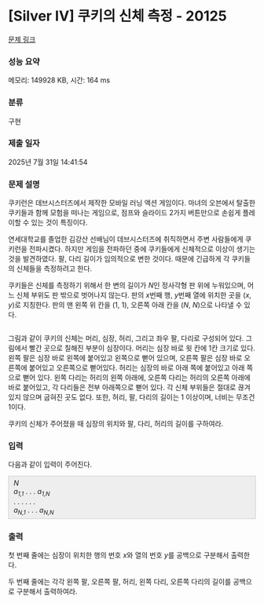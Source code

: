 # [Silver IV] 쿠키의 신체 측정 - 20125 

[문제 링크](https://www.acmicpc.net/problem/20125) 

### 성능 요약

메모리: 149928 KB, 시간: 164 ms

### 분류

구현

### 제출 일자

2025년 7월 31일 14:41:54

### 문제 설명

<p style="user-select: auto !important;">쿠키런은 데브시스터즈에서 제작한 모바일 러닝 액션 게임이다. 마녀의 오븐에서 탈출한 쿠키들과 함께 모험을 떠나는 게임으로, 점프와 슬라이드 2가지 버튼만으로 손쉽게 플레이할 수 있는 것이 특징이다.</p>

<p style="user-select: auto !important;">연세대학교를 졸업한 김강산 선배님이 데브시스터즈에 취직하면서 주변 사람들에게 쿠키런을 전파시켰다. 하지만 게임을 전파하던 중에 쿠키들에게 신체적으로 이상이 생기는 것을 발견하였다. 팔, 다리 길이가 임의적으로 변한 것이다. 때문에 긴급하게 각 쿠키들의 신체들을 측정하려고 한다.</p>

<p style="user-select: auto !important;">쿠키들은 신체를 측정하기 위해서 한 변의 길이가 <em style="user-select: auto !important;">N</em>인 정사각형 판 위에 누워있으며, 어느 신체 부위도 판 밖으로 벗어나지 않는다. 판의 <em style="user-select: auto !important;">x</em>번째 행, <em style="user-select: auto !important;">y</em>번째 열에 위치한 곳을 (<em style="user-select: auto !important;">x</em>, <em style="user-select: auto !important;">y</em>)로 지칭한다. 판의 맨 왼쪽 위 칸을 (1, 1), 오른쪽 아래 칸을 (<em style="user-select: auto !important;">N</em>, <em style="user-select: auto !important;">N</em>)으로 나타낼 수 있다.</p>

<p style="text-align: center; user-select: auto !important;"><img alt="" src="https://upload.acmicpc.net/94002737-4414-4de5-8d1f-d80da455de7d/-/preview/" style="user-select: auto !important;"></p>

<p style="user-select: auto !important;">그림과 같이 쿠키의 신체는 머리, 심장, 허리, 그리고 좌우 팔, 다리로 구성되어 있다. 그림에서 빨간 곳으로 칠해진 부분이 심장이다. 머리는 심장 바로 윗 칸에 1칸 크기로 있다. 왼쪽 팔은 심장 바로 왼쪽에 붙어있고 왼쪽으로 뻗어 있으며, 오른쪽 팔은 심장 바로 오른쪽에 붙어있고 오른쪽으로 뻗어있다. 허리는 심장의 바로 아래 쪽에 붙어있고 아래 쪽으로 뻗어 있다. 왼쪽 다리는 허리의 왼쪽 아래에, 오른쪽 다리는 허리의 오른쪽 아래에 바로 붙어있고, 각 다리들은 전부 아래쪽으로 뻗어 있다. 각 신체 부위들은 절대로 끊겨있지 않으며 굽혀진 곳도 없다. 또한, 허리, 팔, 다리의 길이는 1 이상이며, 너비는 무조건 1이다.</p>

<p style="user-select: auto !important;">쿠키의 신체가 주어졌을 때 심장의 위치와 팔, 다리, 허리의 길이를 구하여라.</p>

### 입력 

 <p style="user-select: auto !important;">다음과 같이 입력이 주어진다.</p>

<div style="background: rgb(238, 238, 238); border: 1px solid rgb(204, 204, 204); padding: 5px 10px; user-select: auto !important;"><em style="user-select: auto !important;">N</em><br style="user-select: auto !important;">
<em style="user-select: auto !important;">a<sub style="user-select: auto !important;">1,1</sub></em> . . . <em style="user-select: auto !important;">a<sub style="user-select: auto !important;">1,N</sub></em><br style="user-select: auto !important;">
. . . . . .<br style="user-select: auto !important;">
<em style="user-select: auto !important;">a<sub style="user-select: auto !important;">N,1</sub></em> . . . <em style="user-select: auto !important;">a<sub style="user-select: auto !important;">N,N</sub></em></div>

### 출력 

 <p style="user-select: auto !important;">첫 번째 줄에는 심장이 위치한 행의 번호 <em style="user-select: auto !important;">x</em>와 열의 번호 <em style="user-select: auto !important;">y</em>를 공백으로 구분해서 출력한다.</p>

<p style="user-select: auto !important;">두 번째 줄에는 각각 왼쪽 팔, 오른쪽 팔, 허리, 왼쪽 다리, 오른쪽 다리의 길이를 공백으로 구분해서 출력하여라.</p>

